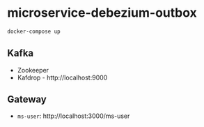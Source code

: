 # microservice-debezium-outbox

```sh
docker-compose up
```

## Kafka

- Zookeeper
- Kafdrop - http://localhost:9000

## Gateway

- `ms-user`: http://localhost:3000/ms-user

